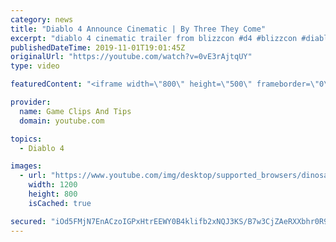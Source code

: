 ```yaml
---
category: news
title: "Diablo 4 Announce Cinematic | By Three They Come"
excerpt: "diablo 4 cinematic trailer from blizzcon #d4 #blizzcon #diablo."
publishedDateTime: 2019-11-01T19:01:45Z
originalUrl: "https://youtube.com/watch?v=0vE3rAjtqUY"
type: video

featuredContent: "<iframe width=\"800\" height=\"500\" frameborder=\"0\" src=\"https://www.youtube.com/embed/0vE3rAjtqUY\" allow=\"accelerometer; autoplay; encrypted-media; gyroscope; picture-in-picture\" allowfullscreen></iframe>"

provider:
  name: Game Clips And Tips
  domain: youtube.com

topics:
  - Diablo 4

images:
  - url: "https://www.youtube.com/img/desktop/supported_browsers/dinosaur.png"
    width: 1200
    height: 800
    isCached: true

secured: "iOd5FMjN7EnACzoIGPxHtrEEWY0B4klifb2xNQJ3KS/B7w3CjZAeRXXbhr0R9WsoSAfyUWXmiR2CDipc9tf3kA/XUigK5qaTJxC7QeD2sAU3+OmW5G24hpbF383rBxUyBu3tZCxB4K67M0ZcI3jGz7CCF+/jFmT/tj5VAyH0juUlSx2IF4tp/2urZ9Puzb7/Ho27v3uOhQZSqKEiQ0yRF58yzPTvnpy7kYKmJG0oOPzHEnZiSRFgMAzvSTmXZMEhO3gBWmv6BKyiYwleNm9NaxpSPCpQ67985lu3WMpKAlBv1YEf6oaVgCqPxUsQ8lD8Sm98XLY3tHoQf/dKqjLlcgI1c+iT1V6fTuLJOz12pyO8VGazci+6tow9fY51rCi/okutZRjFCRDxoDvFENk40i5Q9qltyTS4fFnv0PAvVhZUukRm0iD6GbgRlQnlNzsq;Zv6RwzeEvEOK596aYdU0PA=="
---
```


